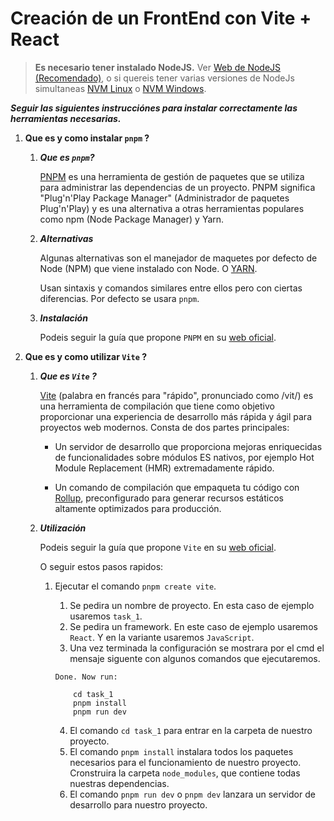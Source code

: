 # Creación de un FrontEnd con Vite + React

> **Es necesario tener instalado NodeJS.** Ver [Web de NodeJS (Recomendado)](https://nodejs.org/en), o si quereis tener varias versiones de NodeJs simultaneas [NVM Linux](https://github.com/nvm-sh/nvm) o [NVM Windows](https://github.com/coreybutler/nvm-windows).

***Seguir las siguientes instrucciónes para instalar correctamente las herramientas necesarias.***

1. **Que es y como instalar `pnpm` ?**
    1. ***Que  es `pnpm`?***
        
        [PNPM](https://pnpm.io/es) es una herramienta de gestión de paquetes que se utiliza para administrar las dependencias de un proyecto. PNPM significa "Plug'n'Play Package Manager" (Administrador de paquetes Plug'n'Play) y es una alternativa a otras herramientas populares como npm (Node Package Manager) y Yarn.
    2. ***Alternativas***
    
        Algunas alternativas son el manejador de maquetes por defecto de Node (NPM) que viene instalado con Node. O [YARN](https://yarnpkg.com).

        Usan sintaxis y comandos similares entre ellos pero con ciertas diferencias. Por defecto se usara `pnpm`.

    3. ***Instalación***

        Podeis seguir la guía que propone `PNPM` en su [web oficial](https://pnpm.io/es/installation).
2. **Que es y como utilizar `Vite` ?**
    1. ***Que es `Vite` ?***

        [Vite](https://es.vitejs.dev) (palabra en francés para "rápido", pronunciado como /vit/) es una herramienta de compilación que tiene como objetivo proporcionar una experiencia de desarrollo más rápida y ágil para proyectos web modernos. Consta de dos partes principales:

        - Un servidor de desarrollo que proporciona mejoras enriquecidas de funcionalidades sobre módulos ES nativos, por ejemplo Hot Module Replacement (HMR) extremadamente rápido.

        - Un comando de compilación que empaqueta tu código con [Rollup](https://rollupjs.org), preconfigurado para generar recursos estáticos altamente optimizados para producción.
    
    2. ***Utilización***

        Podeis seguir la guía que propone `Vite` en su [web oficial](https://es.vitejs.dev/guide/#monta-tu-primer-proyecto-vite).

        O seguir estos pasos rapidos:

        1. Ejecutar el comando `pnpm create vite`.
            1. Se pedira un nombre de proyecto. En esta caso de ejemplo usaremos `task_1`.
            2. Se pedira un framework. En este caso de ejemplo usaremos `React`. Y en la variante usaremos `JavaScript`.
            3. Una vez terminada la configuración se mostrara por el cmd el mensaje siguente con algunos comandos que ejecutaremos.

            ```
            Done. Now run:

                cd task_1
                pnpm install
                pnpm run dev
            ```
            4. El comando `cd task_1` para entrar en la carpeta de nuestro proyecto.
            5. El comando `pnpm install` instalara todos los paquetes necesarios para el funcionamiento de nuestro proyecto. Cronstruira la carpeta `node_modules`, que contiene todas nuestras dependencias.
            6. El comando `pnpm run dev` o `pnpm dev` lanzara un servidor de desarrollo para nuestro proyecto.

